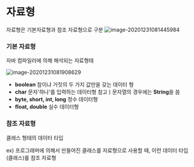 # 자료형

자료형은 기본자료형과 참조 자료형으로 구분
![image-20201231081445984](C:\Users\user\AppData\Roaming\Typora\typora-user-images\image-20201231081445984.png)

### 기본 자료형

자바 컴파일러에 의해 해석되는 자료형태

![image-20201231081908629](C:\Users\user\AppData\Roaming\Typora\typora-user-images\image-20201231081908629.png)

- **boolean**
  참이냐 거짓의 두 가지 값만을 갖는 데이터 형
- **char**
  문자'하나'를 입력하는 데이터형
  참고 ) 문자열의 경우에는 **String**을 씀
- **byte, short, int, long**
  정수 데이터형
- **float, double**
  실수 데이터형

### 참조 자료형

클래스 형태의 데이터 타입

ex) 프로그래머에 의해서 만들어진 클래스를 자료형으로 사용할 때, 이런 데이터 타입(클래스)를 참조 자료형